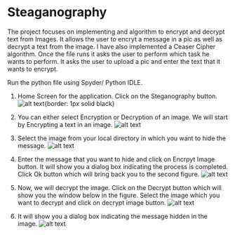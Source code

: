 # Steaganography

The project focuses on implementing and algorithm to encrypt and decrypt text from Images.
It allows the user to encryt a message in a pic as well as decrypt a text from the image. 
I have also implemented a Ceaser Cipher algorithm.
Once the file runs it asks the user to perform which task he wants to perform.
It asks the user to upload a pic and enter the text that it wants to encrypt.

Run the python file using Spyder/ Python IDLE.


1) Home Screen for the application. Click on the Steganography button.
![alt text](https://github.com/kdave97/Steganography/blob/master/output/1.PNG){border: 1px solid black}

2) You can either select Encryption or Decryption of an image. We will start by Encrypting a text in an image.
![alt text](https://github.com/kdave97/Steganography/blob/master/output/2.PNG)

3) Select the image from your local directory in which you want to hide the message. 
![alt text](https://github.com/kdave97/Steganography/blob/master/output/3.PNG)

4) Enter the message that you want to hide and click on Encrpyt Image button. It will show you a dialog box indicating the process is completed. Click Ok button which will bring back you to the second figure.
![alt text](https://github.com/kdave97/Steganography/blob/master/output/4.PNG)

5) Now, we will decrypt the image. Click on the Decrypt button which will show you the window below in the figure. Select the image which you want to decrypt and click on decrypt image button.
![alt text](https://github.com/kdave97/Steganography/blob/master/output/5.PNG)

6) It will show you a dialog box indicating the message hidden in the image.
![alt text](https://github.com/kdave97/Steganography/blob/master/output/6.PNG)

